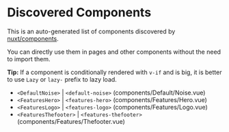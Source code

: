 # Discovered Components

This is an auto-generated list of components discovered by [nuxt/components](https://github.com/nuxt/components).

You can directly use them in pages and other components without the need to import them.

**Tip:** If a component is conditionally rendered with `v-if` and is big, it is better to use `Lazy` or `lazy-` prefix to lazy load.

- `<DefaultNoise>` | `<default-noise>` (components/Default/Noise.vue)
- `<FeaturesHero>` | `<features-hero>` (components/Features/Hero.vue)
- `<FeaturesLogo>` | `<features-logo>` (components/Features/Logo.vue)
- `<FeaturesThefooter>` | `<features-thefooter>` (components/Features/Thefooter.vue)
